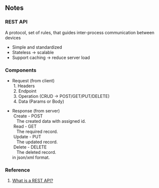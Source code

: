 ## Notes

### REST API </br>
A protocol, set of rules, that guides inter-process communication between devices
- Simple and standardized
- Stateless -> scalable
- Support caching -> reduce server load

### Components
- Request (from client) </br>
&nbsp;1. Headers </br>
&nbsp;2. Endpoint </br>
&nbsp;3. Operation (CRUD -> POST/GET/PUT/DELETE) </br>
&nbsp;4. Data (Params or Body) </br>

- Response (from server) </br>
&nbsp;Create - POST </br>
&emsp;The created data with assigned id. </br>
&nbsp;Read - GET </br>
&emsp;The required record. </br>
&nbsp;Update - PUT </br>
&emsp;The updated record. </br>
&nbsp;Delete - DELETE </br>
&emsp;The deleted record. </br>
in json/xml format. </br>

### Reference
1. [What is a REST API?](https://youtu.be/lsMQRaeKNDk?si=-KcwsecSvJd7z8dP)